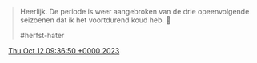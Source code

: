 > Heerlijk\. De periode is weer aangebroken van de drie opeenvolgende seizoenen dat ik het voortdurend koud heb\. 🥶   
>   
> \#herfst\-hater

<img src="../../media/tweet.ico" width="12" /> [Thu Oct 12 09:36:50 +0000 2023](https://twitter.com/DromerDenker/status/1712401935477706852)